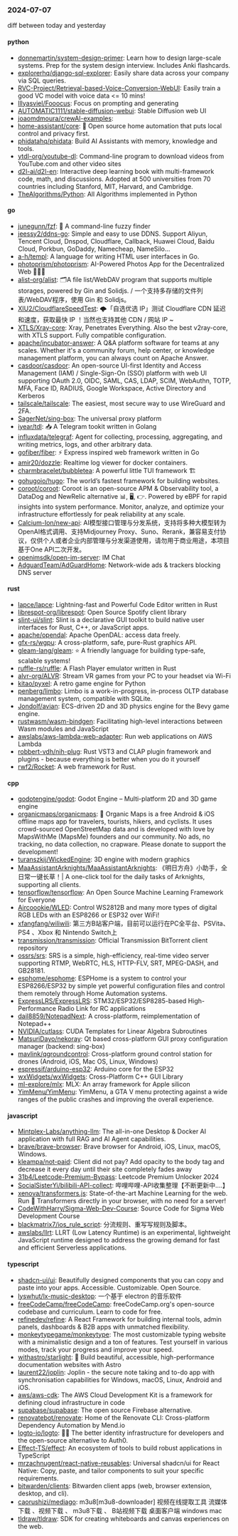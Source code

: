 ### 2024-07-07
diff between today and yesterday

#### python
* [donnemartin/system-design-primer](https://github.com/donnemartin/system-design-primer): Learn how to design large-scale systems. Prep for the system design interview. Includes Anki flashcards.
* [explorerhq/django-sql-explorer](https://github.com/explorerhq/django-sql-explorer): Easily share data across your company via SQL queries.
* [RVC-Project/Retrieval-based-Voice-Conversion-WebUI](https://github.com/RVC-Project/Retrieval-based-Voice-Conversion-WebUI): Easily train a good VC model with voice data <= 10 mins!
* [lllyasviel/Fooocus](https://github.com/lllyasviel/Fooocus): Focus on prompting and generating
* [AUTOMATIC1111/stable-diffusion-webui](https://github.com/AUTOMATIC1111/stable-diffusion-webui): Stable Diffusion web UI
* [joaomdmoura/crewAI-examples](https://github.com/joaomdmoura/crewAI-examples): 
* [home-assistant/core](https://github.com/home-assistant/core): 🏡 Open source home automation that puts local control and privacy first.
* [phidatahq/phidata](https://github.com/phidatahq/phidata): Build AI Assistants with memory, knowledge and tools.
* [ytdl-org/youtube-dl](https://github.com/ytdl-org/youtube-dl): Command-line program to download videos from YouTube.com and other video sites
* [d2l-ai/d2l-en](https://github.com/d2l-ai/d2l-en): Interactive deep learning book with multi-framework code, math, and discussions. Adopted at 500 universities from 70 countries including Stanford, MIT, Harvard, and Cambridge.
* [TheAlgorithms/Python](https://github.com/TheAlgorithms/Python): All Algorithms implemented in Python

#### go
* [junegunn/fzf](https://github.com/junegunn/fzf): 🌸 A command-line fuzzy finder
* [jeessy2/ddns-go](https://github.com/jeessy2/ddns-go): Simple and easy to use DDNS. Support Aliyun, Tencent Cloud, Dnspod, Cloudflare, Callback, Huawei Cloud, Baidu Cloud, Porkbun, GoDaddy, Namecheap, NameSilo...
* [a-h/templ](https://github.com/a-h/templ): A language for writing HTML user interfaces in Go.
* [photoprism/photoprism](https://github.com/photoprism/photoprism): AI-Powered Photos App for the Decentralized Web 🌈💎✨
* [alist-org/alist](https://github.com/alist-org/alist): 🗂️A file list/WebDAV program that supports multiple storages, powered by Gin and Solidjs. / 一个支持多存储的文件列表/WebDAV程序，使用 Gin 和 Solidjs。
* [XIU2/CloudflareSpeedTest](https://github.com/XIU2/CloudflareSpeedTest): 🌩「自选优选 IP」测试 Cloudflare CDN 延迟和速度，获取最快 IP ！当然也支持其他 CDN / 网站 IP ~
* [XTLS/Xray-core](https://github.com/XTLS/Xray-core): Xray, Penetrates Everything. Also the best v2ray-core, with XTLS support. Fully compatible configuration.
* [apache/incubator-answer](https://github.com/apache/incubator-answer): A Q&A platform software for teams at any scales. Whether it's a community forum, help center, or knowledge management platform, you can always count on Apache Answer.
* [casdoor/casdoor](https://github.com/casdoor/casdoor): An open-source UI-first Identity and Access Management (IAM) / Single-Sign-On (SSO) platform with web UI supporting OAuth 2.0, OIDC, SAML, CAS, LDAP, SCIM, WebAuthn, TOTP, MFA, Face ID, RADIUS, Google Workspace, Active Directory and Kerberos
* [tailscale/tailscale](https://github.com/tailscale/tailscale): The easiest, most secure way to use WireGuard and 2FA.
* [SagerNet/sing-box](https://github.com/SagerNet/sing-box): The universal proxy platform
* [iyear/tdl](https://github.com/iyear/tdl): 📥 A Telegram tookit written in Golang
* [influxdata/telegraf](https://github.com/influxdata/telegraf): Agent for collecting, processing, aggregating, and writing metrics, logs, and other arbitrary data.
* [gofiber/fiber](https://github.com/gofiber/fiber): ⚡️ Express inspired web framework written in Go
* [amir20/dozzle](https://github.com/amir20/dozzle): Realtime log viewer for docker containers.
* [charmbracelet/bubbletea](https://github.com/charmbracelet/bubbletea): A powerful little TUI framework 🏗
* [gohugoio/hugo](https://github.com/gohugoio/hugo): The world’s fastest framework for building websites.
* [coroot/coroot](https://github.com/coroot/coroot): Coroot is an open-source APM & Observability tool, a DataDog and NewRelic alternative 📊, 🖥️, 👉. Powered by eBPF for rapid insights into system performance. Monitor, analyze, and optimize your infrastructure effortlessly for peak reliability at any scale.
* [Calcium-Ion/new-api](https://github.com/Calcium-Ion/new-api): AI模型接口管理与分发系统，支持将多种大模型转为OpenAI格式调用、支持Midjourney Proxy、Suno、Rerank，兼容易支付协议，仅供个人或者企业内部管理与分发渠道使用，请勿用于商业用途，本项目基于One API二次开发。
* [openimsdk/open-im-server](https://github.com/openimsdk/open-im-server): IM Chat
* [AdguardTeam/AdGuardHome](https://github.com/AdguardTeam/AdGuardHome): Network-wide ads & trackers blocking DNS server

#### rust
* [lapce/lapce](https://github.com/lapce/lapce): Lightning-fast and Powerful Code Editor written in Rust
* [librespot-org/librespot](https://github.com/librespot-org/librespot): Open Source Spotify client library
* [slint-ui/slint](https://github.com/slint-ui/slint): Slint is a declarative GUI toolkit to build native user interfaces for Rust, C++, or JavaScript apps.
* [apache/opendal](https://github.com/apache/opendal): Apache OpenDAL: access data freely.
* [gfx-rs/wgpu](https://github.com/gfx-rs/wgpu): A cross-platform, safe, pure-Rust graphics API.
* [gleam-lang/gleam](https://github.com/gleam-lang/gleam): ⭐️ A friendly language for building type-safe, scalable systems!
* [ruffle-rs/ruffle](https://github.com/ruffle-rs/ruffle): A Flash Player emulator written in Rust
* [alvr-org/ALVR](https://github.com/alvr-org/ALVR): Stream VR games from your PC to your headset via Wi-Fi
* [kitao/pyxel](https://github.com/kitao/pyxel): A retro game engine for Python
* [penberg/limbo](https://github.com/penberg/limbo): Limbo is a work-in-progress, in-process OLTP database management system, compatible with SQLite.
* [Jondolf/avian](https://github.com/Jondolf/avian): ECS-driven 2D and 3D physics engine for the Bevy game engine.
* [rustwasm/wasm-bindgen](https://github.com/rustwasm/wasm-bindgen): Facilitating high-level interactions between Wasm modules and JavaScript
* [awslabs/aws-lambda-web-adapter](https://github.com/awslabs/aws-lambda-web-adapter): Run web applications on AWS Lambda
* [robbert-vdh/nih-plug](https://github.com/robbert-vdh/nih-plug): Rust VST3 and CLAP plugin framework and plugins - because everything is better when you do it yourself
* [rwf2/Rocket](https://github.com/rwf2/Rocket): A web framework for Rust.

#### cpp
* [godotengine/godot](https://github.com/godotengine/godot): Godot Engine – Multi-platform 2D and 3D game engine
* [organicmaps/organicmaps](https://github.com/organicmaps/organicmaps): 🍃 Organic Maps is a free Android & iOS offline maps app for travelers, tourists, hikers, and cyclists. It uses crowd-sourced OpenStreetMap data and is developed with love by MapsWithMe (MapsMe) founders and our community. No ads, no tracking, no data collection, no crapware. Please donate to support the development!
* [turanszkij/WickedEngine](https://github.com/turanszkij/WickedEngine): 3D engine with modern graphics
* [MaaAssistantArknights/MaaAssistantArknights](https://github.com/MaaAssistantArknights/MaaAssistantArknights): 《明日方舟》小助手，全日常一键长草！| A one-click tool for the daily tasks of Arknights, supporting all clients.
* [tensorflow/tensorflow](https://github.com/tensorflow/tensorflow): An Open Source Machine Learning Framework for Everyone
* [Aircoookie/WLED](https://github.com/Aircoookie/WLED): Control WS2812B and many more types of digital RGB LEDs with an ESP8266 or ESP32 over WiFi!
* [xfangfang/wiliwili](https://github.com/xfangfang/wiliwili): 第三方B站客户端，目前可以运行在PC全平台、PSVita、PS4 、Xbox 和 Nintendo Switch上
* [transmission/transmission](https://github.com/transmission/transmission): Official Transmission BitTorrent client repository
* [ossrs/srs](https://github.com/ossrs/srs): SRS is a simple, high-efficiency, real-time video server supporting RTMP, WebRTC, HLS, HTTP-FLV, SRT, MPEG-DASH, and GB28181.
* [esphome/esphome](https://github.com/esphome/esphome): ESPHome is a system to control your ESP8266/ESP32 by simple yet powerful configuration files and control them remotely through Home Automation systems.
* [ExpressLRS/ExpressLRS](https://github.com/ExpressLRS/ExpressLRS): STM32/ESP32/ESP8285-based High-Performance Radio Link for RC applications
* [dail8859/NotepadNext](https://github.com/dail8859/NotepadNext): A cross-platform, reimplementation of Notepad++
* [NVIDIA/cutlass](https://github.com/NVIDIA/cutlass): CUDA Templates for Linear Algebra Subroutines
* [MatsuriDayo/nekoray](https://github.com/MatsuriDayo/nekoray): Qt based cross-platform GUI proxy configuration manager (backend: sing-box)
* [mavlink/qgroundcontrol](https://github.com/mavlink/qgroundcontrol): Cross-platform ground control station for drones (Android, iOS, Mac OS, Linux, Windows)
* [espressif/arduino-esp32](https://github.com/espressif/arduino-esp32): Arduino core for the ESP32
* [wxWidgets/wxWidgets](https://github.com/wxWidgets/wxWidgets): Cross-Platform C++ GUI Library
* [ml-explore/mlx](https://github.com/ml-explore/mlx): MLX: An array framework for Apple silicon
* [YimMenu/YimMenu](https://github.com/YimMenu/YimMenu): YimMenu, a GTA V menu protecting against a wide ranges of the public crashes and improving the overall experience.

#### javascript
* [Mintplex-Labs/anything-llm](https://github.com/Mintplex-Labs/anything-llm): The all-in-one Desktop & Docker AI application with full RAG and AI Agent capabilities.
* [brave/brave-browser](https://github.com/brave/brave-browser): Brave browser for Android, iOS, Linux, macOS, Windows.
* [kleampa/not-paid](https://github.com/kleampa/not-paid): Client did not pay? Add opacity to the body tag and decrease it every day until their site completely fades away
* [31b4/Leetcode-Premium-Bypass](https://github.com/31b4/Leetcode-Premium-Bypass): Leetcode Premium Unlocker 2024
* [SocialSisterYi/bilibili-API-collect](https://github.com/SocialSisterYi/bilibili-API-collect): 哔哩哔哩-API收集整理【不断更新中....】
* [xenova/transformers.js](https://github.com/xenova/transformers.js): State-of-the-art Machine Learning for the web. Run 🤗 Transformers directly in your browser, with no need for a server!
* [CodeWithHarry/Sigma-Web-Dev-Course](https://github.com/CodeWithHarry/Sigma-Web-Dev-Course): Source Code for Sigma Web Development Course
* [blackmatrix7/ios_rule_script](https://github.com/blackmatrix7/ios_rule_script): 分流规则、重写写规则及脚本。
* [awslabs/llrt](https://github.com/awslabs/llrt): LLRT (Low Latency Runtime) is an experimental, lightweight JavaScript runtime designed to address the growing demand for fast and efficient Serverless applications.

#### typescript
* [shadcn-ui/ui](https://github.com/shadcn-ui/ui): Beautifully designed components that you can copy and paste into your apps. Accessible. Customizable. Open Source.
* [lyswhut/lx-music-desktop](https://github.com/lyswhut/lx-music-desktop): 一个基于 electron 的音乐软件
* [freeCodeCamp/freeCodeCamp](https://github.com/freeCodeCamp/freeCodeCamp): freeCodeCamp.org's open-source codebase and curriculum. Learn to code for free.
* [refinedev/refine](https://github.com/refinedev/refine): A React Framework for building internal tools, admin panels, dashboards & B2B apps with unmatched flexibility.
* [monkeytypegame/monkeytype](https://github.com/monkeytypegame/monkeytype): The most customizable typing website with a minimalistic design and a ton of features. Test yourself in various modes, track your progress and improve your speed.
* [withastro/starlight](https://github.com/withastro/starlight): 🌟 Build beautiful, accessible, high-performance documentation websites with Astro
* [laurent22/joplin](https://github.com/laurent22/joplin): Joplin - the secure note taking and to-do app with synchronisation capabilities for Windows, macOS, Linux, Android and iOS.
* [aws/aws-cdk](https://github.com/aws/aws-cdk): The AWS Cloud Development Kit is a framework for defining cloud infrastructure in code
* [supabase/supabase](https://github.com/supabase/supabase): The open source Firebase alternative.
* [renovatebot/renovate](https://github.com/renovatebot/renovate): Home of the Renovate CLI: Cross-platform Dependency Automation by Mend.io
* [logto-io/logto](https://github.com/logto-io/logto): 🧑‍🚀 The better identity infrastructure for developers and the open-source alternative to Auth0.
* [Effect-TS/effect](https://github.com/Effect-TS/effect): An ecosystem of tools to build robust applications in TypeScript
* [mrzachnugent/react-native-reusables](https://github.com/mrzachnugent/react-native-reusables): Universal shadcn/ui for React Native: Copy, paste, and tailor components to suit your specific requirements.
* [bitwarden/clients](https://github.com/bitwarden/clients): Bitwarden client apps (web, browser extension, desktop, and cli).
* [caorushizi/mediago](https://github.com/caorushizi/mediago): m3u8[m3u8-downloader] 视频在线提取工具 流媒体下载 、视频下载 、 m3u8下载 、 B站视频下载 桌面客户端 windows mac
* [tldraw/tldraw](https://github.com/tldraw/tldraw): SDK for creating whiteboards and canvas experiences on the web.

